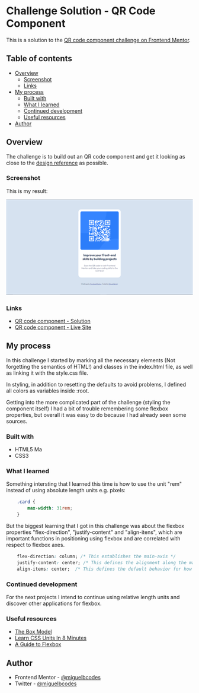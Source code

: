 # Challenge Solution - QR Code Component

This is a solution to the [QR code component challenge on Frontend Mentor](https://www.frontendmentor.io/challenges/qr-code-component-iux_sIO_H).

## Table of contents

- [Overview](#overview)
  - [Screenshot](#screenshot)
  - [Links](#links)
- [My process](#my-process)
  - [Built with](#built-with)
  - [What I learned](#what-i-learned)
  - [Continued development](#continued-development)
  - [Useful resources](#useful-resources)
- [Author](#author)

## Overview

The challenge is to build out an QR code component and get it looking as close to the [design reference](design/desktop-preview.jpg) as possible.

### Screenshot

This is my result:

![](./images/result.png)

### Links

- [QR code component - Solution]()
- [QR code component - Live Site]()

## My process

In this challenge I started by marking all the necessary elements (Not forgetting the semantics of HTML!) and classes in the index.html file, as well as linking it with the style.css file.

In styling, in addition to resetting the defaults to avoid problems, I defined all colors as variables inside :root.

Getting into the more complicated part of the challenge (styling the component itself) I had a bit of trouble remembering some flexbox properties, but overall it was easy to do because I had already seen some sources.

### Built with

- HTML5 Ma
- CSS3

### What I learned

Something intersting that I learned this time is how to use the unit "rem" instead of using absolute length units e.g. pixels:

```css
    .card {
        max-width: 31rem;
    }
```


But the biggest learning that I got in this challenge was about the flexbox properties "flex-direction", "justify-content" and "align-itens", which are important functions in positioning using flexbox and are correlated with respect to flexbox axes.

```css
    flex-direction: column; /* This establishes the main-axis */
    justify-content: center; /* This defines the alignment along the main axis. */
    align-items: center;  /* This defines the default behavior for how flex items are laid out along the cross axis on the current line. */
```


### Continued development

For the next projects I intend to continue using relative length units and discover other applications for flexbox.

### Useful resources

- [The Box Model](https://developer.mozilla.org/en-US/docs/Learn/CSS/Building_blocks/The_box_model)
- [Learn CSS Units In 8 Minutes](https://www.youtube.com/watch?v=-GR52czEd-0)
- [A Guide to Flexbox](https://css-tricks.com/snippets/css/a-guide-to-flexbox/)

## Author

- Frontend Mentor - [@miguelbcodes](https://www.frontendmentor.io/profile/miguelbcodes)
- Twitter - [@miguelbcodes](https://www.twitter.com/miguelbcodes)